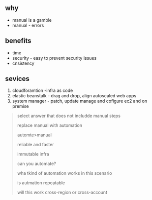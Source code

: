 ## why

- manual is a gamble
- manual - errors

## benefits

- time
- security - easy to prevent security issues
- cnsistency

## sevices

1. cloudforamtion -infra as code
2. elastic beanstalk - drag and drop, align autoscaled web apps
3. system manager - patch, update manage and cofigure ec2 and on premise

> select answer that does not includde manual steps
>
> replace manual with automation
>
> automte>manual
>
> reliable and faster
>
> immutable infra
>
> can you automate?
>
> wha tkind of automation works in this scenario
>
> is autmation repeatable
>
> will this work cross-region or cross-account